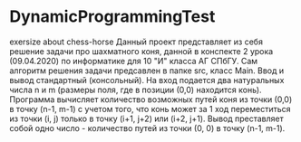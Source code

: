 # DynamicProgrammingTest
exersize about chess-horse
Данный проект представляет из себя решение задачи про шахматного коня, данной в конспекте 2 урока (09.04.2020) 
по информатике для 10 "И" класса АГ СПбГУ. 
Сам алгоритм решения задачи предсавлен в папке src, класс Main.
Ввод и вывод стандартный (консольный).
На вход подается два натуральных числа n и m (размеры поля, где в позиции (0,0) находится конь). 
Программа вычисляет количество возможных путей коня из точки (0,0) в точку (n-1, m-1) с учетом того, что конь может за 1 ход переместиться 
из точки (i, j) только в точку (i+1, j+2) или (i+2, j+1).
Вывод преставляет собой одно число - количество путей из точки (0, 0) в точку (n-1, m-1).
